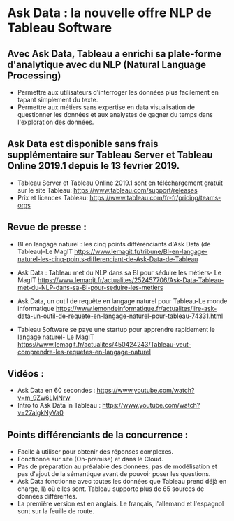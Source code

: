 # Ask Data : la nouvelle offre NLP de Tableau Software 

## Avec Ask Data, Tableau a enrichi sa plate-forme d'analytique avec du NLP (Natural Language Processing) 
- Permettre aux utilisateurs d'interroger les données plus facilement en tapant simplement du texte.
- Permettre aux métiers sans expertise en data visualisation de questionner les données 
et aux analystes de gagner du temps dans l'exploration des données. 

## Ask Data est disponible sans frais supplémentaire sur Tableau Server et Tableau Online 2019.1 depuis le 13 fevrier 2019. 
- Tableau Server et Tableau Online 2019.1 sont en téléchargement gratuit sur le site Tableau: https://www.tableau.com/support/releases
- Prix et licences Tableau: https://www.tableau.com/fr-fr/pricing/teams-orgs


## Revue de presse : 
- BI en langage naturel : les cinq points différenciants d'Ask Data (de Tableau)-Le MagIT
https://www.lemagit.fr/tribune/BI-en-langage-naturel-les-cinq-points-differenciant-de-Ask-Data-de-Tableau

- Ask Data : Tableau met du NLP dans sa BI pour séduire les métiers- Le MagIT
https://www.lemagit.fr/actualites/252457706/Ask-Data-Tableau-met-du-NLP-dans-sa-BI-pour-seduire-les-metiers

- Ask Data, un outil de requête en langage naturel pour Tableau-Le monde informatique 
https://www.lemondeinformatique.fr/actualites/lire-ask-data-un-outil-de-requete-en-langage-naturel-pour-tableau-74331.html

- Tableau Software se paye une startup pour apprendre rapidement le langage naturel- Le MagIT 
https://www.lemagit.fr/actualites/450424243/Tableau-veut-comprendre-les-requetes-en-langage-naturel

 ## Vidéos : 
- Ask Data en 60 secondes : https://www.youtube.com/watch?v=m_9Zw6LMNrw 
- Intro to Ask Data in Tableau : https://www.youtube.com/watch?v=27aIgkNyVa0

## Points différenciants de la concurrence : 
- Facile à utiliser pour obtenir des réponses complexes. 
- Fonctionne sur site (On-premise) et dans le Cloud. 
- Pas de préparation au préalable des données, pas de modélisation et pas d'ajout de la sémantique avant de pouvoir poser les questions. 
- Ask Data fonctionne avec toutes les données que Tableau prend déjà en charge, là où elles sont. Tableau supporte plus de 65 sources de données différentes. 
- La première version est en anglais. Le français, l'allemand et l'espagnol sont sur la feuille de route. 
